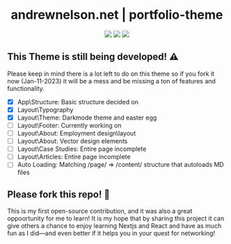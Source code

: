
<div align="center">
  <h1>andrewnelson.net | portfolio-theme</h1>
  <img src="https://vercelbadge.vercel.app/api/atlamors/portfolio-theme">
  <img src="https://therealsujitk-vercel-badge.vercel.app/?app=portfolio-theme-jqe0jhmif-atlamors.vercel.app">
  <img src="https://img.shields.io/github/license/atlamors/portfolio-theme">
</div>

## This Theme is still being developed! ⚠️

Please keep in mind there is a lot left to do on this theme so if you fork it now (Jan-11-2023) it will be a mess and be missing a ton of features and functionality.
- [x] App\Structure: Basic structure decided on
- [x] Layout\Typography
- [x] Layout\Theme: Darkmode theme and easter egg
- [ ] Layout\Footer: Currently working on
- [ ] Layout\About: Employment design\layout
- [ ] Layout\About: Vector design elements
- [ ] Layout\Case Studies: Entire page incomplete
- [ ] Layout\Articles: Entire page incomplete
- [ ] Auto Loading: Matching /page/ => /content/ structure that autoloads MD files

## Please fork this repo! 🦄

This is my first open-source contribution, and it was also a great oppoortunity for me to learn! It is my hope that by sharing this project it can give others a chance to enjoy learning Nextjs and React and have as much fun as I did—and even better if it helps you in your quest for networking!

